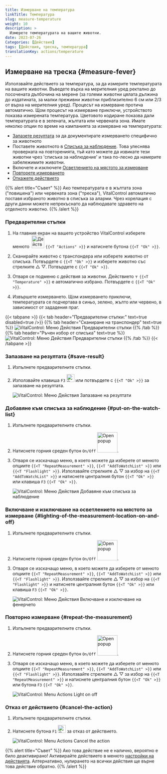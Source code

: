 ```yaml
---
title: Измерване на температура
linkTitle: Температура
slug: measure-temperature
weight: 10
description: >
  Измерете температурата на вашите животни.
date: 2023-07-26
Categories: [Действия]
tags: [Действия, треска, температура]
translationKey: actions/temperature
---
```


## Измерване на треска {#measure-fever}

Използвайте действието за температура, за да измерите температурата на вашите животни. Въведете върха на мерителния уред ректално до посочената дълбочина на мерене (за големи животни цялата дължина до издатината, за малки преживни животни приблизително 6 см или 2/3 от върха на мерителния уред). Процесът на измерване протича автоматично. Щом процесът на измерване приключи, устройството показва измерената температура. Цветовото кодиране показва дали температурата е в зелената, жълтата или червената зона. Имате няколко опции по време на кампанията за измерване на температурата:

- [Запазете резултата](#save-result) за да документирате измерването специфично за животното
- Поставете животното в [Списъка за наблюдение](#put-on-the-watch-list). Това улеснява проверката на повторенията, тъй като можете да извикате тези животни чрез 'списъка за наблюдение' и така по-лесно да намерите забележимите животни.
- Включете и изключете [Осветлението на мястото за измерване](#lighting-of-the-measurement-location-on-and-off)
- [Повторете измерването](#repeat-the-measurement)
- [Откажете действието](#cancel-the-action)

{{% alert title="Съвет" %}}
Ако температурата е в жълтата зона ("повишена") или червената зона ("треска"), VitalControl автоматично поставя избраното животно в списъка за аларми. Чрез корелация с други данни можете непрекъснато да наблюдавате здравето на отделното животно.
{{% /alert %}}

### Предварителни стъпки 

1. На главния екран на вашето устройство VitalControl изберете менюто &nbsp;<img src="/icons/actions.svg" width="40" align="bottom" alt="Действия" /> `{{<T "Actions" >}}` и натиснете бутона `{{<T "Ok" >}}`.

2. Сканирайте животно с транспондера или изберете животно от списъка. Потвърдете с `{{<T "Ok" >}}` и изберете животно със стрелките △ ▽. Потвърдете с `{{<T "Ok" >}}`.

3. Отваря се подменю с действия за животни. Действието <img src="/icons/actions/temperature.svg" width="10" align="bottom" alt="Температура" /> `{{<T "Temperature" >}}` е автоматично избрано. Потвърдете с `{{<T "Ok" >}}`.

4. Извършете измерването. Щом измерването приключи, температурата се подчертава в синьо, зелено, жълто или червено, в зависимост от зададения праг.

{{< tabpane >}}
{{< tab header="Предварителни стъпки:" text=true disabled=true />}}
{{% tab header="Сканиране на транспондер" text=true %}}
![VitalControl: Меню Действия Предварителни стъпки](../images/firststeps-scan.png "Предварителни стъпки")
{{% /tab %}}
{{% tab header="Ръчен избор от списъка" text=true %}}
![VitalControl: Меню Действия Предварителни стъпки](../images/firststeps.png "Предварителни стъпки")
{{% /tab %}}
{{< /tabpane >}}

### Запазване на резултата {#save-result}

1. Изпълнете предварителните стъпки.

2. Използвайте клавиша `F3` <img src="/icons/footer/save.svg" width="25" align="bottom" alt="Save" /> или потвърдете с `{{<T "Ok" >}}` за запазване на резултата.

    ![VitalControl: Меню Действия Запазване на резултати](../images/saveresults.png "Запазване на резултати")

### Добавяне към списъка за наблюдение {#put-on-the-watch-list}

1. Изпълнете предварителните стъпки.

2. Натиснете горния среден бутон `On/Off` <img src="/icons/footer/repeat_add_to_watch.svg" width="65" align="bottom" alt="Open popup" />.

3. Отваря се изскачащо меню, в което можете да изберете от менюто опциите `{{<T "RepeatMeasurement" >}}`, `{{<T "AddToWatchList" >}}` или `{{<T "Flashlight" >}}`. Използвайте стрелките △ ▽ за избор на `{{<T "AddToWatchList" >}}` и натиснете централния бутон `{{<T "Ok" >}}` или клавиша `F3` `{{<T "Ok" >}}`.

    ![VitalControl: Меню Действия Добавяне към списъка за наблюдение](../images/watchlist.png "Добавяне към списъка за наблюдение")

### Включване и изключване на осветлението на мястото за измерване {#lighting-of-the-measurement-location-on-and-off}

1. Изпълнете предварителните стъпки.

2. Натиснете горния среден бутон `On/Off` <img src="/icons/footer/repeat_add_to_watch.svg" width="65" align="bottom" alt="Open popup" />.

3. Отваря се изскачащо меню, в което можете да изберете от менюто опциите `{{<T "RepeatMeasurement" >}}`, `{{<T "AddToWatchList" >}}` или `{{<T "Flashlight" >}}`. Използвайте стрелките △ ▽ за избор на `{{<T "Flashlight" >}}` и натиснете централния бутон `{{<T "Ok" >}}` или клавиша `F3` `{{<T "Ok" >}}`.

    ![VitalControl: Меню Действия Включване и изключване на фенерчето](../images/light.png "Фенерче включване и изключване")

### Повторно измерване {#repeat-the-measurement}

1. Изпълнете предварителните стъпки.

2. Натиснете горния среден бутон `On/Off` <img src="/icons/footer/repeat_add_to_watch.svg" width="65" align="bottom" alt="Open popup" />.

3. Отваря се изскачащо меню, в което можете да изберете от менюто опциите `{{<T "RepeatMeasurement" >}}`, `{{<T "AddToWatchList" >}}` или `{{<T "Flashlight" >}}`. Използвайте стрелките △ ▽ за избор на `{{<T "RepeatMeasurement" >}}` и натиснете централния бутон `{{<T "Ok" >}}` или бутона `F3` `{{<T "Ok" >}}`.

    ![VitalControl: Menu Actions Light on off](../images/repeat.png "Light on off")

### Отказ от действието {#cancel-the-action}

1. Изпълнете предварителните стъпки.

2. Натиснете бутона `F1` <img src="/icons/footer/cancel.svg" width="25" align="bottom" alt="Cancel" /> за отказ от действието.

    ![VitalControl: Menu Actions Cancel the action](../images/saveresults.png "Cancel the action")

{{% alert title="Съвет" %}}
Ако това действие не е налично, вероятно е било деактивирано! Активирайте действието в менюто [настройки на действията](../setting/). Алтернативно, нулирането на всички действия ще върне това действие обратно.
{{% /alert %}}
